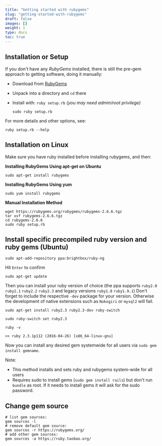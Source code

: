 ```yaml
---
title: "Getting started with rubygems"
slug: "getting-started-with-rubygems"
draft: false
images: []
weight: 1
type: docs
toc: true
---
```


## Installation or Setup
If you don't have any *RubyGems* installed, there is still the pre-gem approach to getting software, doing it manually:

 - Download from [RubyGems][1]
 - Unpack into a directory and `cd` there
 - Install with: `ruby setup.rb` *(you may need admin/root privilege)*

       sudo ruby setup.rb

For more details and other options, see:

    ruby setup.rb --help

[1]: https://rubygems.org/pages/download/

## Installation on Linux
Make sure you have ruby installed before installing rubygems, and then:

**Installing RubyGems Using apt-get on Ubuntu**

    sudo apt-get install rubygems

**Installing RubyGems Using yum**

    sudo yum install rubygems

**Manual Installation Method**

    wget https://rubygems.org/rubygems/rubygems-2.6.6.tgz
    tar xvf rubygems-2.6.6.tgz
    cd rubygems-2.6.6
    sudo ruby setup.rb

## Install specific precompiled ruby version and ruby gems (Ubuntu)
`sudo apt-add-repository ppa:brightbox/ruby-ng`

Hit `Enter` to confirm

`sudo apt-get update`

Then you can install your ruby version of choice (the ppa supports `ruby2.0` `ruby2.1` `ruby2.2` `ruby2.3` and legacy versions `ruby1.8` `ruby1.9.1`) Don't forget to include the respective `-dev` package for your version. Otherwise the development of native extensions such as `Nokogiri` or `mysql2` will fail.

`sudo apt-get install ruby2.3 ruby2.3-dev ruby-switch`

`sudo ruby-switch set ruby2.3`

`ruby -v`

`>> ruby 2.3.1p112 (2016-04-26) [x86_64-linux-gnu]`

Now you can install any desired gem systemwide for all users via `sudo gem install gemname`.

Note: 
- This method installs and sets ruby and rubygems system-wide for all users
- Requires sudo to install gems (`sudo gem install rails`) but don't run `bundle` as root. If it needs to install gems it will ask for the sudo password.

## Change gem source
    # list gem sources:
    gem sources -l
    # remove default gem source:
    gem sources -r https://rubygems.org/
    # add other gem sources:
    gem sources -a https://ruby.taobao.org/

